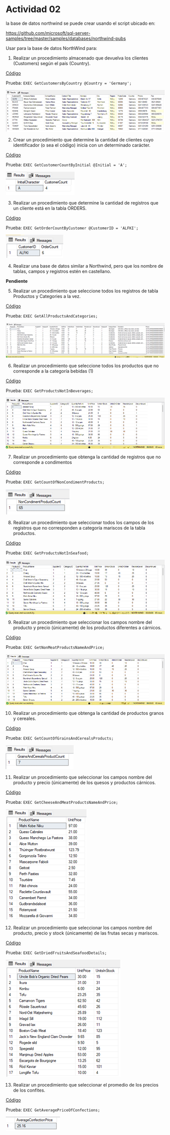 # Actividad 02

la base de datos northwind se puede crear usando el script ubicado en:

 https://github.com/microsoft/sql-server-samples/tree/master/samples/databases/northwind-pubs

Usar para la base de datos NorthWind para:

1.	Realizar un procedimiento almacenado que devuelva los clientes (Customers) según el país (Country).

[Código](https://github.com/dbarretol/Practice-SQL-CEPS/blob/main/Actividad%2002/scripts/proc01.sql)

Prueba: `EXEC GetCustomersByCountry @Country = 'Germany';`

![Test01](./recursos/Test01.png)

2.	Crear un procedimiento que determine la cantidad de clientes cuyo identificador (o sea el código) inicia con un determinado carácter.

[Código](https://github.com/dbarretol/Practice-SQL-CEPS/blob/main/Actividad%2002/scripts/proc02.sql)

Prueba: `EXEC GetCustomerCountByInitial @Initial = 'A';`

![Test02](./recursos/Test02.png)

3.	Realizar un procedimiento que determine la cantidad de registros que un cliente está en la tabla ORDERS.

[Código](https://github.com/dbarretol/Practice-SQL-CEPS/blob/main/Actividad%2002/scripts/proc03.sql)

Prueba: `EXEC GetOrderCountByCustomer @CustomerID = 'ALFKI';`

![Test03](./recursos/Test03.png)

4.	Realizar una base de datos similar a Northwind, pero que los nombre de tablas, campos y registros estén en castellano.

**Pendiente**

5.	Realizar un procedimiento que seleccione todos los registros de tabla Productos y Categories a la vez.

[Código](https://github.com/dbarretol/Practice-SQL-CEPS/blob/main/Actividad%2002/scripts/proc05.sql)

Prueba: `EXEC GetAllProductsAndCategories;`

![Test05](./recursos/Test05.png)

6.	Realizar un procedimiento que seleccione todos los productos que no corresponde a la categoría bebidas (1)

[Código](https://github.com/dbarretol/Practice-SQL-CEPS/blob/main/Actividad%2002/scripts/proc06.sql)

Prueba: `EXEC GetProductsNotInBeverages;`

![Test06](./recursos/Test06.png)

7.	Realizar un procedimiento que obtenga la cantidad de registros que no corresponde a condimentos

[Código](https://github.com/dbarretol/Practice-SQL-CEPS/blob/main/Actividad%2002/scripts/proc07.sql)

Prueba: `EXEC GetCountOfNonCondimentProducts;`

![Test07](./recursos/Test07.png)

8.	Realizar un procedimiento que seleccionar todos los campos de los registros que no corresponden a categoría mariscos de la tabla productos.

[Código](https://github.com/dbarretol/Practice-SQL-CEPS/blob/main/Actividad%2002/scripts/proc08.sql)

Prueba: `EXEC GetProductsNotInSeafood;`

![Test08](./recursos/Test08.png)

9.	Realizar un procedimiento que seleccionar los campos nombre del producto y precio (únicamente) de los  productos diferentes a cárnicos.

[Código](https://github.com/dbarretol/Practice-SQL-CEPS/blob/main/Actividad%2002/scripts/proc09.sql)

Prueba: `EXEC GetNonMeatProductsNameAndPrice;`

![Test09](./recursos/Test09.png)

10.	Realizar un procedimiento que obtenga la cantidad de productos granos y cereales.

[Código](https://github.com/dbarretol/Practice-SQL-CEPS/blob/main/Actividad%2002/scripts/proc10.sql)

Prueba: `EXEC GetCountOfGrainsAndCerealsProducts;`

![Test10](./recursos/Test10.png)

11.	Realizar un procedimiento que seleccionar los campos nombre del producto y precio (únicamente) de los quesos y productos cárnicos.

[Código](https://github.com/dbarretol/Practice-SQL-CEPS/blob/main/Actividad%2002/scripts/proc11.sql)

Prueba: `EXEC GetCheeseAndMeatProductsNameAndPrice;`

![Test11](./recursos/Test11.png)

12.	Realizar un procedimiento que seleccionar los campos nombre del producto, precio y stock (únicamente) de las frutas secas y mariscos.

[Código](https://github.com/dbarretol/Practice-SQL-CEPS/blob/main/Actividad%2002/scripts/proc12.sql)

Prueba: `EXEC GetDriedFruitsAndSeafoodDetails;`

![Test12](./recursos/Test12.png)

13.	Realizar un procedimiento que seleccionar el promedio de los precios de los confites.

[Código](https://github.com/dbarretol/Practice-SQL-CEPS/blob/main/Actividad%2002/scripts/proc13.sql)

Prueba: `EXEC GetAveragePriceOfConfections;`

![Test13](./recursos/Test13.png)
